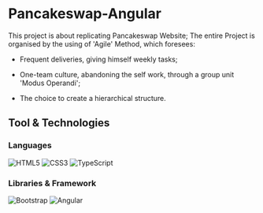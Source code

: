 # Pancakeswap-Angular

This project is about replicating Pancakeswap Website;
The entire Project is organised by the using of 'Agile' Method, which foresees:  

- Frequent deliveries, giving himself weekly tasks;  

- One-team culture, abandoning the self work, through a group unit 'Modus Operandi';  

- The choice to create a hierarchical structure.
&nbsp;  

## Tool & Technologies
### Languages
![HTML5](https://img.shields.io/badge/HTML5-E34F26?style=for-the-badge&logo=html5&logoColor=white)
![CSS3](https://img.shields.io/badge/CSS3-1572B6?style=for-the-badge&logo=css3&logoColor=white)
![TypeScript](https://img.shields.io/badge/TypeScript-3178c6?style=for-the-badge&logo=typescript&logoColor=white)
&nbsp;  

### Libraries & Framework
![Bootstrap](https://img.shields.io/badge/Bootstrap-563D7C?style=for-the-badge&logo=bootstrap&logoColor=white)
![Angular](https://img.shields.io/badge/Angular-DD0031?style=for-the-badge&logo=angular&logoColor=white)
&nbsp;
